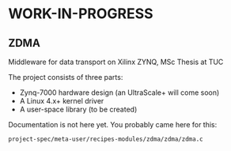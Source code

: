 # WORK-IN-PROGRESS
## ZDMA
Middleware for data transport on Xilinx ZYNQ, MSc Thesis at TUC

The project consists of three parts:

  * Zynq-7000 hardware design (an UltraScale+ will come soon)
  * A Linux 4.x+ kernel driver
  * A user-space library (to be created)

Documentation is not here yet. You probably came here for this:

`project-spec/meta-user/recipes-modules/zdma/zdma/zdma.c`

